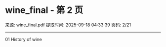 # wine_final - 第 2 页

来源: wine_final.pdf
提取时间: 2025-09-18 04:33:39
页码: 2/21

---

01
History of wine